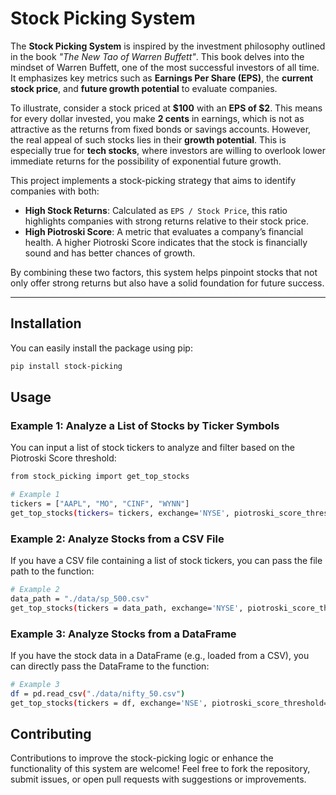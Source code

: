 # Stock Picking System

The **Stock Picking System** is inspired by the investment philosophy outlined in the book *"The New Tao of Warren Buffett"*. This book delves into the mindset of Warren Buffett, one of the most successful investors of all time. It emphasizes key metrics such as **Earnings Per Share (EPS)**, the **current stock price**, and **future growth potential** to evaluate companies.

To illustrate, consider a stock priced at **$100** with an **EPS of $2**. This means for every dollar invested, you make **2 cents** in earnings, which is not as attractive as the returns from fixed bonds or savings accounts. However, the real appeal of such stocks lies in their **growth potential**. This is especially true for **tech stocks**, where investors are willing to overlook lower immediate returns for the possibility of exponential future growth.

This project implements a stock-picking strategy that aims to identify companies with both:

- **High Stock Returns**: Calculated as `EPS / Stock Price`, this ratio highlights companies with strong returns relative to their stock price.
- **High Piotroski Score**: A metric that evaluates a company’s financial health. A higher Piotroski Score indicates that the stock is financially sound and has better chances of growth.

By combining these two factors, this system helps pinpoint stocks that not only offer strong returns but also have a solid foundation for future success.

---

## Installation

You can easily install the package using pip:

```bash
pip install stock-picking
```

## Usage
### Example 1: Analyze a List of Stocks by Ticker Symbols

You can input a list of stock tickers to analyze and filter based on the Piotroski Score threshold:
```bash
from stock_picking import get_top_stocks

# Example 1
tickers = ["AAPL", "MO", "CINF", "WYNN"]
get_top_stocks(tickers= tickers, exchange='NYSE', piotroski_score_threshold=5, generate_csv=True)
```

### Example 2: Analyze Stocks from a CSV File

If you have a CSV file containing a list of stock tickers, you can pass the file path to the function:
```bash
# Example 2
data_path = "./data/sp_500.csv"
get_top_stocks(tickers = data_path, exchange='NYSE', piotroski_score_threshold=5, generate_csv=True)
```

### Example 3: Analyze Stocks from a DataFrame
If you have the stock data in a DataFrame (e.g., loaded from a CSV), you can directly pass the DataFrame to the function:
```bash
# Example 3
df = pd.read_csv("./data/nifty_50.csv")
get_top_stocks(tickers = df, exchange='NSE', piotroski_score_threshold=5, generate_csv=True)

```

## Contributing
Contributions to improve the stock-picking logic or enhance the functionality of this system are welcome! Feel free to fork the repository, submit issues, or open pull requests with suggestions or improvements.

